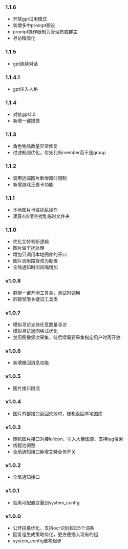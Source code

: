 ### 1.1.6
- 开放gpt试用模式
- 新增多中prompt预设
- prompt操作限制为管理员或群主
- 寻访精简化

### 1.1.5
- gpt连续对话

### 1.1.4.1
- gpt注入人格

### 1.1.4
- 对接gpt3.0
- 新增一键摸摸

### 1.1.3
- 角色物品数量异常修复
- 过滤规则优化，优先判断member而不是group

### 1.1.2
- 调用远端图片新增超时限制
- 新增游戏王查卡功能

### 1.1.1
- 本地图片也做扰乱操作
- 凌晨4点清空扰乱临时文件夹

### 1.1.0
- 优化艾特判断逻辑
- 图片做干扰处理
- 增加只调用本地图库的开口
- 图片调用路径改为配置
- 全局通知时间间隔增加

### v1.0.8
- 群聊一键开闭工具类，测试时调用
- 群聊禁限关键词工具类

### v1.0.7
- 模拟寻访支持任意数量寻访
- 模拟寻访返回格式优化
- 禁用图像频次采集，待后续需要采集指定用户时再开放

### v1.0.6
- 新增撤回消息功能

### v1.0.5
- 图片接口限流

### v1.0.4
- 图片外部接口返回失败时，随机返回本地图库

### v1.0.3
- 随机图片接口对接lolicon，引入大量图源，支持tag搜索
- 线程池调整
- 全局通知接口新增艾特全体开关

### v1.0.2
- 全局通知接口

### v1.0.1
- 抽离可配置变量到system_config

### v1.0.0
- 公开招募优化，支持ocr识别超过5个词条
- 回复组生成策略优化，更方便插入现有的组
- system_config重构起步